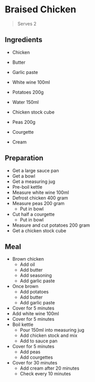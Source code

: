# Braised Chicken

> Serves 2

## Ingredients

- Chicken

- Butter
- Garlic paste
- White wine 100ml
- Potatoes 200g

- Water 150ml
- Chicken stock cube

- Peas 200g
- Courgette

- Cream

## Preparation

- Get a large sauce pan
- Get a bowl
- Get a measuring jug
- Pre-boil kettle
- Measure white wine 100ml
- Defrost chicken 400 gram
- Measure peas 200 gram
  - Put in bowl
- Cut half a courgette
  - Put in bowl
- Measure and cut potatoes 200 gram
- Get a chicken stock cube

## Meal

- Brown chicken
  - Add oil
  - Add butter
  - Add seasoning
  - Add garlic paste
- Once brown
  - Add potatoes
  - Add butter
  - Add garlic paste
- Cover for 5 minutes
- Add white wine 100ml
- Cover for 5 minutes
- Boil kettle
  - Pour 150ml into measuring jug
  - Add chicken stock and mix
  - Add to sauce pan
- Cover for 5 minutes
  - Add peas
  - Add courgettes
- Cover for 30 minutes
  - Add cream after 20 minutes
  - Check every 10 minutes
